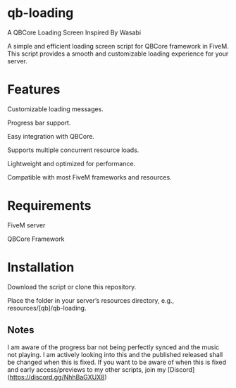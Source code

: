 # qb-loading
A QBCore Loading Screen Inspired By Wasabi

A simple and efficient loading screen script for QBCore framework in FiveM. This script provides a smooth and customizable loading experience for your server.

# Features

Customizable loading messages.

Progress bar support.

Easy integration with QBCore.

Supports multiple concurrent resource loads.

Lightweight and optimized for performance.

Compatible with most FiveM frameworks and resources.

# Requirements

FiveM server

QBCore Framework

# Installation

Download the script or clone this repository.

Place the folder in your server’s resources directory, e.g., resources/[qb]/qb-loading.

## Notes

I am aware of the progress bar not being perfectly synced and the music not playing. I am actively looking into this and the published released shall be changed when this is fixed.
If you want to be aware of when this is fixed and early access/previews to my other scripts, join my [Discord] (https://discord.gg/NhhBaGXUX8)
